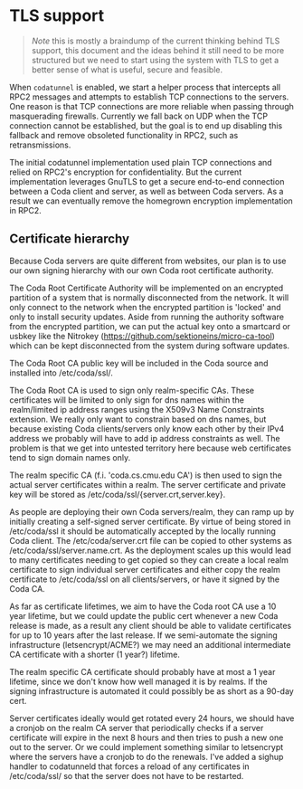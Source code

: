 # TLS support

> *Note* this is mostly a braindump of the current thinking behind TLS
> support, this document and the ideas behind it still need to be more
> structured but we need to start using the system with TLS to get a
> better sense of what is useful, secure and feasible.

When `codatunnel` is enabled, we start a helper process that intercepts
all RPC2 messages and attempts to establish TCP connections to the
servers. One reason is that TCP connections are more reliable when
passing through masquerading firewalls.  Currently we fall back on UDP
when the TCP connection cannot be established, but the goal is to end up
disabling this fallback and remove obsoleted functionality in RPC2, such
as retransmissions.

The initial codatunnel implementation used plain TCP connections and
relied on RPC2's encryption for confidentiality. But the current
implementation leverages GnuTLS to get a secure end-to-end connection
between a Coda client and server, as well as between Coda servers. As a
result we can eventually remove the homegrown encryption implementation
in RPC2.

## Certificate hierarchy

Because Coda servers are quite different from websites, our plan is to
use our own signing hierarchy with our own Coda root certificate
authority.

The Coda Root Certificate Authority will be implemented on an encrypted
partition of a system that is normally disconnected from the network. It
will only connect to the network when the encrypted partition is
'locked' and only to install security updates. Aside from running the
authority software from the encrypted partition, we can put the actual
key onto a smartcard or usbkey like the Nitrokey
(https://github.com/sektioneins/micro-ca-tool) which can be kept
disconnected from the system during software updates.

The Coda Root CA public key will be included in the Coda source and
installed into /etc/coda/ssl/.

The Coda Root CA is used to sign only realm-specific CAs. These
certificates will be limited to only sign for dns names within the
realm/limited ip address ranges using the X509v3 Name Constraints
extension. We really only want to constrain based on dns names, but
because existing Coda clients/servers only know each other by their IPv4
address we probably will have to add ip address constraints as well. The
problem is that we get into untested territory here because web
certificates tend to sign domain names only.

The realm specific CA (f.i. 'coda.cs.cmu.edu CA') is then used to sign
the actual server certificates within a realm. The server certificate
and private key will be stored as /etc/coda/ssl/{server.crt,server.key}.

As people are deploying their own Coda servers/realm, they can ramp up
by initially creating a self-signed server certificate. By virtue of
being stored in /etc/coda/ssl it should be automatically accepted by the
locally running Coda client. The /etc/coda/server.crt file can be copied
to other systems as /etc/coda/ssl/server.name.crt. As the deployment
scales up this would lead to many certificates needing to get copied so
they can create a local realm certificate to sign individual server
certificates and either copy the realm certificate to /etc/coda/ssl on
all clients/servers, or have it signed by the Coda CA.

As far as certificate lifetimes, we aim to have the Coda root CA use a
10 year lifetime, but we could update the public cert whenever a new
Coda release is made, as a result any client should be able to validate
certificates for up to 10 years after the last release. If we
semi-automate the signing infrastructure (letsencrypt/ACME?) we may need
an additional intermediate CA certificate with a shorter (1 year?)
lifetime.

The realm specific CA certificate should probably have at most a 1 year
lifetime, since we don't know how well managed it is by realms. If the
signing infrastructure is automated it could possibly be as short as a
90-day cert.

Server certificates ideally would get rotated every 24 hours, we should
have a cronjob on the realm CA server that periodically checks if a
server certificate will expire in the next 8 hours and then tries to
push a new one out to the server. Or we could implement something
similar to letsencrypt where the servers have a cronjob to do the
renewals. I've added a sighup handler to codatunneld that forces a
reload of any certificates in /etc/coda/ssl/ so that the server does not
have to be restarted.
